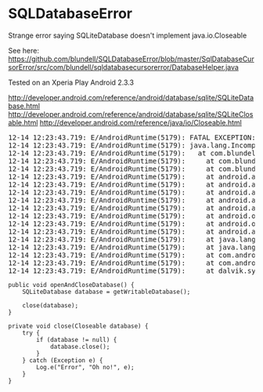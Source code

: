 SQLDatabaseError
================

Strange error saying SQLiteDatabase doesn't implement java.io.Closeable

See here: https://github.com/blundell/SQLDatabaseError/blob/master/SqlDatabaseCursorError/src/com/blundell/sqldatabasecursorerror/DatabaseHelper.java

Tested on an Xperia Play Android 2.3.3

http://developer.android.com/reference/android/database/sqlite/SQLiteDatabase.html
http://developer.android.com/reference/android/database/sqlite/SQLiteClosable.html
http://developer.android.com/reference/java/io/Closeable.html

<pre>
12-14 12:23:43.719: E/AndroidRuntime(5179): FATAL EXCEPTION: main
12-14 12:23:43.719: E/AndroidRuntime(5179): java.lang.IncompatibleClassChangeError: interface not implemented
12-14 12:23:43.719: E/AndroidRuntime(5179):   at com.blundell.sqldatabasecursorerror.DatabaseHelper.close(DatabaseHelper.java:35)
12-14 12:23:43.719: E/AndroidRuntime(5179): 	at com.blundell.sqldatabasecursorerror.DatabaseHelper.openAndCloseDatabase(DatabaseHelper.java:29)
12-14 12:23:43.719: E/AndroidRuntime(5179): 	at com.blundell.sqldatabasecursorerror.MainActivity.onCreate(MainActivity.java:13)
12-14 12:23:43.719: E/AndroidRuntime(5179): 	at android.app.Instrumentation.callActivityOnCreate(Instrumentation.java:1047)
12-14 12:23:43.719: E/AndroidRuntime(5179): 	at android.app.ActivityThread.performLaunchActivity(ActivityThread.java:1623)
12-14 12:23:43.719: E/AndroidRuntime(5179): 	at android.app.ActivityThread.handleLaunchActivity(ActivityThread.java:1675)
12-14 12:23:43.719: E/AndroidRuntime(5179): 	at android.app.ActivityThread.access$1500(ActivityThread.java:121)
12-14 12:23:43.719: E/AndroidRuntime(5179): 	at android.app.ActivityThread$H.handleMessage(ActivityThread.java:943)
12-14 12:23:43.719: E/AndroidRuntime(5179): 	at android.os.Handler.dispatchMessage(Handler.java:99)
12-14 12:23:43.719: E/AndroidRuntime(5179): 	at android.os.Looper.loop(Looper.java:130)
12-14 12:23:43.719: E/AndroidRuntime(5179): 	at android.app.ActivityThread.main(ActivityThread.java:3701)
12-14 12:23:43.719: E/AndroidRuntime(5179): 	at java.lang.reflect.Method.invokeNative(Native Method)
12-14 12:23:43.719: E/AndroidRuntime(5179): 	at java.lang.reflect.Method.invoke(Method.java:507)
12-14 12:23:43.719: E/AndroidRuntime(5179): 	at com.android.internal.os.ZygoteInit$MethodAndArgsCaller.run(ZygoteInit.java:866)
12-14 12:23:43.719: E/AndroidRuntime(5179): 	at com.android.internal.os.ZygoteInit.main(ZygoteInit.java:624)
12-14 12:23:43.719: E/AndroidRuntime(5179): 	at dalvik.system.NativeStart.main(Native Method)
</pre>

    public void openAndCloseDatabase() {
  	    SQLiteDatabase database = getWritableDatabase();

		close(database);
	}

	private void close(Closeable database) {
		try {
			if (database != null) {
				database.close();
			}
		} catch (Exception e) {
			Log.e("Error", "Oh no!", e);
		}
	}
